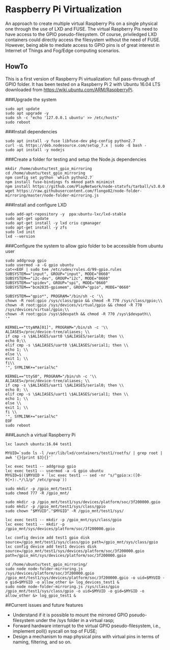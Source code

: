 # Raspberry Pi Virtualization
An approach to create multiple virtual Raspberry Pis on a single physical one through the use of LXD and FUSE. The virtual Raspberry Pis need to have access to the GPIO pseudo-filesystem. Of course, priviledged LXD containers could directly access the filesystem without the need of FUSE. However, being able to mediate access to GPIO pins is of great interest in Internet of Things and Fog/Edge computing scenarios. 

## HowTo
This is a first version of Raspberry Pi virtualization: full pass-through of GPIO folder. It has been tested on a Raspberry Pi 2 with Ubuntu 16.04 LTS downloaded from https://wiki.ubuntu.com/ARM/RaspberryPi.

###Upgrade the system
```
sudo apt update
sudo apt upgrade -y
sudo sh -c "echo '127.0.0.1 ubuntu' >> /etc/hosts"
sudo reboot
```

###Install dependencies
```
sudo apt install -y fuse libfuse-dev pkg-config python2.7
curl -sL https://deb.nodesource.com/setup_7.x | sudo -E bash -
sudo apt install -y nodejs
```

###Create a folder for testing and setup the Node.js dependencies
```
mkdir /home/ubuntu/test_gpio_mirroring
cd /home/ubuntu/test_gpio_mirroring
npm config set python `which python2.7`
npm install fuse-bindings fs mknod path minimist
npm install https://github.com/PlayNetwork/node-statvfs/tarball/v3.0.0
wget https://raw.githubusercontent.com/flongo82/node-folder-mirroring/master/node-folder-mirroring.js
```

###Install and configure LXD
```
sudo add-apt-repository -y  ppa:ubuntu-lxc/lxd-stable
sudo apt-get update
sudo apt-get install -y lxd criu cgmanager
sudo apt-get install -y zfs
sudo lxd init
lxd --version
```

###Configure the system to allow gpio folder to be accessible from ubuntu user
```
sudo addgroup gpio
sudo usermod -a -G gpio ubuntu
cat<<EOF | sudo tee /etc/udev/rules.d/99-gpio.rules
SUBSYSTEM=="input", GROUP="input", MODE="0660"
SUBSYSTEM=="i2c-dev", GROUP="i2c", MODE="0660"
SUBSYSTEM=="spidev", GROUP="spi", MODE="0660"
SUBSYSTEM=="bcm2835-gpiomem", GROUP="gpio", MODE="0660"

SUBSYSTEM=="gpio*", PROGRAM="/bin/sh -c '\\
chown -R root:gpio /sys/class/gpio && chmod -R 770 /sys/class/gpio;\\
chown -R root:gpio /sys/devices/virtual/gpio && chmod -R 770 /sys/devices/virtual/gpio;\\
chown -R root:gpio /sys\$devpath && chmod -R 770 /sys\$devpath\\
'"

KERNEL=="ttyAMA[01]", PROGRAM="/bin/sh -c '\\
ALIASES=/proc/device-tree/aliases; \\
if cmp -s \$ALIASES/uart0 \$ALIASES/serial0; then \\
echo 0;\\
elif cmp -s \$ALIASES/uart0 \$ALIASES/serial1; then \\
echo 1; \\
else \\
exit 1; \\
fi\\
'", SYMLINK+="serial%c"

KERNEL=="ttyS0", PROGRAM="/bin/sh -c '\\
ALIASES=/proc/device-tree/aliases; \\
if cmp -s \$ALIASES/uart1 \$ALIASES/serial0; then \\
echo 0; \\
elif cmp -s \$ALIASES/uart1 \$ALIASES/serial1; then \\
echo 1; \\
else \\
exit 1; \\
fi \\
'", SYMLINK+="serial%c"
EOF
sudo reboot
```

###Launch a virtual Raspberry Pi
```
lxc launch ubuntu:16.04 test1

MYUID=`sudo ls -l /var/lib/lxd/containers/test1/rootfs/ | grep root | awk '{}{print $3}{}'`

lxc exec test1 -- addgroup gpio
lxc exec test1 -- usermod -a -G gpio ubuntu
MYGID=$(($MYUID + `lxc exec test1 -- sed -nr "s/^gpio:x:([0-9]+):.*/\1/p" /etc/group`))

sudo mkdir -p /gpio_mnt/test1
sudo chmod 777 -R /gpio_mnt/

sudo mkdir -p /gpio_mnt/test1/sys/devices/platform/soc/3f200000.gpio
sudo mkdir -p /gpio_mnt/test1/sys/class/gpio
sudo chown "$MYUID"."$MYGID" -R /gpio_mnt/test1/sys/

lxc exec test1 -- mkdir -p /gpio_mnt/sys/class/gpio
lxc exec test1 -- mkdir -p /gpio_mnt/sys/devices/platform/soc/3f200000.gpio

lxc config device add test1 gpio disk source=/gpio_mnt/test1/sys/class/gpio path=/gpio_mnt/sys/class/gpio
lxc config device add test1 devices disk source=/gpio_mnt/test1/sys/devices/platform/soc/3f200000.gpio path=/gpio_mnt/sys/devices/platform/soc/3f200000.gpio

cd /home/ubuntu/test_gpio_mirroring/
sudo node node-folder-mirroring.js /sys/devices/platform/soc/3f200000.gpio /gpio_mnt/test1/sys/devices/platform/soc/3f200000.gpio -o uid=$MYUID -o gid=$MYGID -o allow_other &> log_devices_test1 &
sudo node node-folder-mirroring.js /sys/class/gpio /gpio_mnt/test1/sys/class/gpio -o uid=$MYUID -o gid=$MYGID -o allow_other &> log_gpio_test1 &
```

##Current issues and future features
* Understand if it is possible to mount the mirrored GPIO pseudo-filesystem under the /sys folder in a virtual rasp;
* Forward hardware interrupt to the virtual GPIO pseudo-filesystem, i.e., implement poll() syscall on top of FUSE;
* Design a mechanism to map physical pins with virtual pins in terms of naming, filtering, and so on. 
